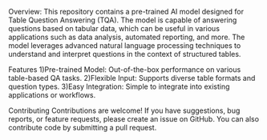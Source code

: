 Overview:
This repository contains a pre-trained AI model designed for Table Question Answering (TQA). The model is capable of answering questions based on tabular data, which can be useful in various applications such as data analysis, automated reporting, and more. The model leverages advanced natural language processing techniques to understand and interpret questions in the context of structured tables.

Features
1)Pre-trained Model: Out-of-the-box performance on various table-based QA tasks.
2)Flexible Input: Supports diverse table formats and question types.
3)Easy Integration: Simple to integrate into existing applications or workflows.

Contributing
Contributions are welcome! If you have suggestions, bug reports, or feature requests, please create an issue on GitHub. You can also contribute code by submitting a pull request.
